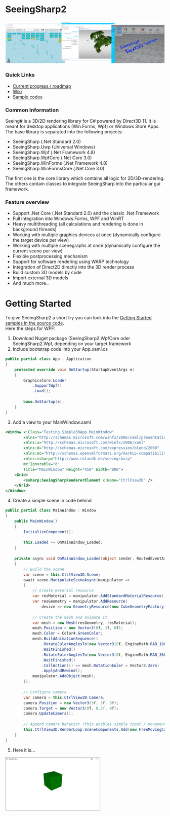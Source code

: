 # SeeingSharp2
![alt tag](_Misc/WikiImages/SeeingSharp_Samples.png)

### Quick Links
 - [Current progress / roadmap](/../../projects/1)
 - [Wiki](/../../wiki)
 - [Sample codes](/../../tree/master/Samples)

### Common Information
Seeing# is a 3D/2D rendering library for C# powered by Direct3D 11. It is meant for desktop applications (Win.Forms, Wpf) or Windows Store Apps.
The base library is separated into the following projects:
 - SeeingSharp (.Net Standard 2.0)
 - SeeingSharp.Uwp (Universal Windows)
 - SeeingSharp.Wpf (.Net Framework 4.8)
 - SeeingSharp.WpfCore (.Net Core 3.0)
 - SeeingSharp.WinForms (.Net Framework 4.8)
 - SeeingSharp.WinFormsCore (.Net Core 3.0)
 
The first one is the core library which contains all logic for 2D/3D-rendering. The others contain classes to integrate SeeingSharp into 
the particular gui framework. 
 
### Feature overview
 - Support .Net Core (.Net Standard 2.0) and the classic .Net Framework
 - Full integration into Windows.Forms, WPF and WinRT
 - Heavy multithreading (all calculations and rendering is done in background threads)
 - Working with multiple graphics devices at once (dynamically configure the target device per view)
 - Working with multiple scenegraphs at once (dynamically configure the current scene per view)
 - Flexible postprocessing mechanism
 - Support for software rendering using WARP technology
 - Integration of Direct2D directly into the 3D render process
 - Build custom 3D models by code
 - Import external 3D models 
 - And much more..

# Getting Started

To give SeeingSharp2 a short try you can look into the [Getting Started samples in the 
source code](/../../tree/master/Samples/GettingStarted).  
Here the steps for WPF:

1. Download Nuget package (SeeingSharp2.WpfCore oder SeeingSharp2.Wpf, depending on your target framework
2. Include bootstrap code into your App.xaml.cs

```csharp
public partial class App : Application
{
    protected override void OnStartup(StartupEventArgs e)
    {
        GraphicsCore.Loader
            .SupportWpf()
            .Load();

        base.OnStartup(e);
    }
}
```
3. Add a view to your MainWindow.xaml
```xml
<Window x:Class="Testing.Simple3DApp.MainWindow"
        xmlns="http://schemas.microsoft.com/winfx/2006/xaml/presentation"
        xmlns:x="http://schemas.microsoft.com/winfx/2006/xaml"
        xmlns:d="http://schemas.microsoft.com/expression/blend/2008"
        xmlns:mc="http://schemas.openxmlformats.org/markup-compatibility/2006"
        xmlns:ssharp="http://www.rolandk.de/seeingsharp"
        mc:Ignorable="d"
        Title="MainWindow" Height="450" Width="800">
    <Grid>
        <ssharp:SeeingSharpRendererElement x:Name="CtrlView3D" />
    </Grid>
</Window>
```
4. Create a simple scene in code behind
```csharp
public partial class MainWindow : Window
{
    public MainWindow()
    {
        InitializeComponent();

        this.Loaded += OnMainWindow_Loaded;
    }

    private async void OnMainWindow_Loaded(object sender, RoutedEventArgs e)
    {
        // Build the scene
        var scene = this.CtrlView3D.Scene;
        await scene.ManipulateSceneAsync(manipulator =>
        {
            // Create material resource
            var resMaterial = manipulator.AddStandardMaterialResource();
            var resGeometry = manipulator.AddResource(
                device => new GeometryResource(new CubeGeometryFactory()));

            // Create the mesh and animate it
            var mesh = new Mesh(resGeometry, resMaterial);
            mesh.Position = new Vector3(0f, 1f, 0f);
            mesh.Color = Color4.GreenColor;
            mesh.BuildAnimationSequence()
                .RotateEulerAnglesTo(new Vector3(0f, EngineMath.RAD_180DEG, 0f), TimeSpan.FromSeconds(2.0))
                .WaitFinished()
                .RotateEulerAnglesTo(new Vector3(0f, EngineMath.RAD_360DEG, 0f), TimeSpan.FromSeconds(2.0))
                .WaitFinished()
                .CallAction(() => mesh.RotationEuler = Vector3.Zero)
                .ApplyAndRewind();
            manipulator.AddObject(mesh);
        });

        // Configure camera
        var camera = this.CtrlView3D.Camera;
        camera.Position = new Vector3(3f, 3f, 3f);
        camera.Target = new Vector3(0f, 0.5f, 0f);
        camera.UpdateCamera();

        // Append camera behavior (this enables simple input / movement)
        this.CtrlView3D.RenderLoop.SceneComponents.Add(new FreeMovingCameraComponent());
    }
}
```
5. Here it is...

![alt tag](_Misc/WikiImages/SimpleSampleWpf.png)
